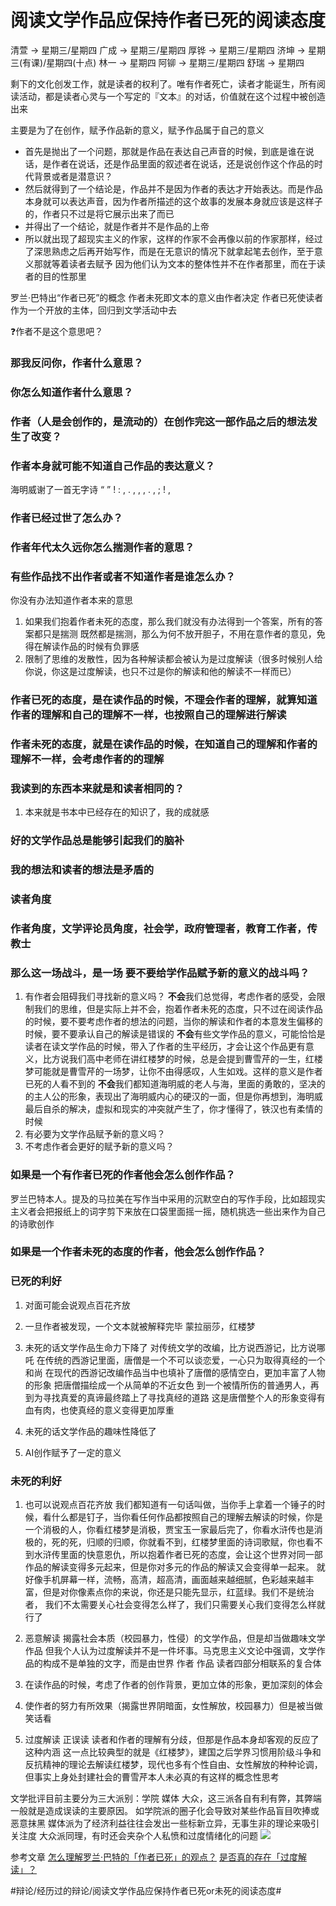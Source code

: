# 阅读文学作品应保持作者已死的阅读态度
清萱 -> 星期三/星期四
广成 -> 星期三/星期四
厚铧 -> 星期三/星期四
济坤 -> 星期三(有课)/星期四(十点)
林一 -> 星期四
阿铆 -> 星期三/星期四
舒瑞 -> 星期四

剩下的文化创发工作，就是读者的权利了。唯有作者死亡，读者才能诞生，所有阅读活动，都是读者心灵与一个写定的『文本』的对话，价值就在这个过程中被创造出来

主要是为了在创作，赋予作品新的意义，赋予作品属于自己的意义


* 首先是抛出了一个问题，那就是作品在表达自己声音的时候，到底是谁在说话，是作者在说话，还是作品里面的叙述者在说话，还是说创作这个作品的时代背景或者是潜意识？
* 然后就得到了一个结论是，作品并不是因为作者的表达才开始表达。而是作品本身就可以表达声音，因为作者所描述的这个故事的发展本身就应该是这样子的，作者只不过是将它展示出来了而已
* 并得出了一个结论，就是作者并不是作品的上帝
* 所以就出现了超现实主义的作家，这样的作家不会再像以前的作家那样，经过了深思熟虑之后再开始写作，而是在无意识的情况下就拿起笔去创作，至于意义那就等着读者去赋予
因为他们认为文本的整体性并不在作者那里，而在于读者的目的性那里


罗兰·巴特出“作者已死”的概念
作者未死即文本的意义由作者决定
作者已死使读者作为一个开放的主体，回归到文学活动中去



❓作者不是这个意思吧？
### 那我反问你，作者什么意思？
### 你怎么知道作者什么意思？
### 作者（人是会创作的，是流动的）在创作完这一部作品之后的想法发生了改变？
### 作者本身就可能不知道自己作品的表达意义？
海明威谢了一首无字诗
“ ”
! : , .
, , , .
, ; !
,
### 作者已经过世了怎么办？
### 作者年代太久远你怎么揣测作者的意思？
### 有些作品找不出作者或者不知道作者是谁怎么办？
你没有办法知道作者本来的意思
1. 如果我们抱着作者未死的态度，那么我们就没有办法得到一个答案，所有的答案都只是揣测
既然都是揣测，那么为何不放开胆子，不用在意作者的意见，免得在解读作品的时候有负罪感
2. 限制了思维的发散性，因为各种解读都会被认为是过度解读（很多时候别人给你说，你这是过度解读，也只不过是你的解读和他的解读不一样而已）


### 作者已死的态度，是在读作品的时候，不理会作者的理解，就算知道作者的理解和自己的理解不一样，也按照自己的理解进行解读

### 作者未死的态度，就是在读作品的时候，在知道自己的理解和作者的理解不一样，会考虑作者的的理解

### 我读到的东西本来就是和读者相同的？
1. 本来就是书本中已经存在的知识了，我的成就感

### 好的文学作品总是能够引起我们的脑补

### 我的想法和读者的想法是矛盾的


### 读者角度




### 作者角度，文学评论员角度，社会学，政府管理者，教育工作者，传教士


### 那么这一场战斗，是一场 要不要给学作品赋予新的意义的战斗吗？
1. 有作者会阻碍我们寻找新的意义吗？
**不会**我们总觉得，考虑作者的感受，会限制我们的思维，但是实际上并不会，抱着作者未死的态度，只不过在阅读作品的时候，要不要考虑作者的想法的问题，当你的解读和作者的本意发生偏移的时候，要不要承认自己的解读是错误的
**不会**有些文学作品的意义，可能恰恰是读者在读文学作品的时候，带入了作者的生平经历，才会让这个作品更有意义，比方说我们高中老师在讲红楼梦的时候，总是会提到曹雪芹的一生，红楼梦可能就是曹雪芹的一场梦，让你不由得感叹，人生如戏。这样的意义是作者已死的人看不到的
**不会**我们都知道海明威的老人与海，里面的勇敢的，坚决的的主人公的形象，表现出了海明威内心的硬汉的一面，但是你再想到，海明威最后自杀的解决，虚拟和现实的冲突就产生了，你才懂得了，铁汉也有柔情的时候
2. 有必要为文学作品赋予新的意义吗？
3. 不考虑作者会更好的赋予新的意义吗？

### 如果是一个有作者已死的作者他会怎么创作作品？
罗兰巴特本人。提及的马拉美在写作当中采用的沉默空白的写作手段，比如超现实主义者会把报纸上的词字剪下来放在口袋里面摇一摇，随机挑选一些出来作为自己的诗歌创作

### 如果是一个作者未死的态度的作者，他会怎么创作作品？


### 已死的利好
1. 对面可能会说观点百花齐放
2. 一旦作者被发现，一个文本就被解释完毕
蒙拉丽莎，红楼梦
4. 未死的话文学作品生命力下降了
对传统文学的改编，比方说西游记，比方说哪吒
在传统的西游记里面，唐僧是一个不可以谈恋爱，一心只为取得真经的一个和尚
在现代的西游记改编作品当中也填补了唐僧的感情空白，更加丰富了人物的形象
把唐僧描绘成一个从简单的不近女色
到一个被情所伤的普通男人，再到为寻找真爱的真谛最终踏上了寻找真经的道路
这是唐僧整个人的形象变得有血有肉，也使真经的意义变得更加厚重

5. 未死的话文学作品的趣味性降低了
6. AI创作赋予了一定的意义

### 未死的利好
1. 也可以说观点百花齐放
我们都知道有一句话叫做，当你手上拿着一个锤子的时候，看什么都是钉子，当你看任何作品都按照自己的理解去解读的时候，你是一个消极的人，你看红楼梦是消极，贾宝玉一家最后完了，你看水浒传也是消极的，死的死，归顺的归顺，你就看不到，红楼梦里面的诗词歌赋，你也看不到水浒传里面的快意恩仇，所以抱着作者已死的态度，会让这个世界对同一部作品的解读变得多元起来，但是你对多元的作品的解读又会变得单一起来。
就好像手机屏幕一样，流畅，高清，超高清，画面越来越细腻，色彩越来越丰富，但是对你像素点你的来说，你还是只能先显示，红蓝绿。我们不是统治者， 我们不太需要关心社会变得怎么样了，我们只需要关心我们变得怎么样就行了

2. 恶意解读
揭露社会本质（校园暴力，性侵）的文学作品，但是却当做趣味文学作品
但我个人认为过度解读并不是一件坏事。马克思主义文论中强调，文学作品的构成不是单独的文字，而是由世界 作者 作品 读者四部分相联系的复合体

3. 在读作品的时候，考虑了作者的创作背景，更加立体的形象，更加深刻的体会

4. 使作者的努力有所效果（揭露世界阴暗面，女性解放，校园暴力）但是被当做笑话看
5. 过度解读
正误读
读者和作者的理解有分歧，但那是作品本身却客观的反应了这种内涵
这一点比较典型的就是《红楼梦》，建国之后学界习惯用阶级斗争和反抗精神的理论去解读红楼梦，现代也多有个性自由、女性解放的种种论调，但事实上身处封建社会的曹雪芹本人未必真的有这样的概念性思考

文学批评目前主要分为三大派别：学院 媒体 大众，这三派各自有利有弊，其弊端一般就是造成误读的主要原因。
如学院派的圈子化会导致对某些作品盲目吹捧或恶意抹黑
媒体派为了经济利益往往会发出一些标新立异，无事生非的理论来吸引关注度
大众派同理，有时还会夹杂个人私愤和过度情绪化的问题
![](%E9%98%85%E8%AF%BB%E6%96%87%E5%AD%A6%E4%BD%9C%E5%93%81%E5%BA%94%E4%BF%9D%E6%8C%81%E4%BD%9C%E8%80%85%E5%B7%B2%E6%AD%BB%E7%9A%84%E9%98%85%E8%AF%BB%E6%80%81%E5%BA%A6/%E4%BD%9C%E8%80%85%E5%B7%B2%E6%AD%BB.png)










参考文章
[怎么理解罗兰·巴特的「作者已死」的观点？](https://www.zhihu.com/question/26980430/answer/585768551)
[是否真的存在「过度解读」？](https://www.zhihu.com/question/27663756)













#辩论/经历过的辩论/阅读文学作品应保持作者已死or未死的阅读态度#